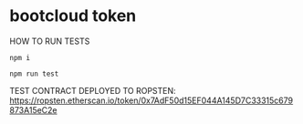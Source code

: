 # bootcloud token

HOW TO RUN TESTS

`npm i`

`npm run test` 

TEST CONTRACT DEPLOYED TO ROPSTEN:
https://ropsten.etherscan.io/token/0x7AdF50d15EF044A145D7C33315c679873A15eC2e
